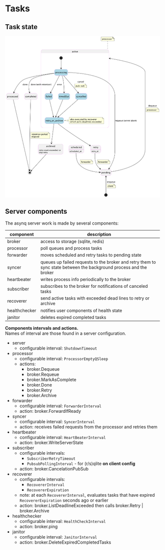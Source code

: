 # Tasks

## Task state 

![Task state](task_state.png)

## Server components

The asynq server work is made by several components:

| component     | description                                                                                                        |
|---------------|--------------------------------------------------------------------------------------------------------------------|
| broker        | access to storage (sqlite, redis)                                                                                  |
| processor     | poll queues and process tasks                                                                                      |
| forwarder     | moves scheduled and retry tasks to pending state                                                                   |
| syncer        | queues up failed requests to the broker and retry them to sync state between the background process and the broker |
| heartbeater   | writes process info periodically to the broker                                                                     |
| subscriber    | subscribes to the broker for notifications of canceled tasks                                                       |
| recoverer     | send active tasks with exceeded dead lines to retry or archive                                                     |
| healthchecker | notifies user components of health state                                                                           |
| janitor       | deletes expired completed tasks                                                                                    |


**Components intervals and actions.**<br>
Names of interval are those found in a server configuration.

* server
   * configurable interval: `ShutdownTimeout` 
* processor     
   * configurable interval: `ProcessorEmptyQSleep`
   * actions:
      * broker.Dequeue
      * broker.Requeue
      * broker.MarkAsComplete
      * broker.Done
      * broker.Retry
      * broker.Archive
* forwarder      
   * configurable interval: `ForwarderInterval`
   * action: broker.ForwardIfReady              
* syncer        
   * configurable interval: `SyncerInterval`                                                       
   * action: receives failed requests from the processor and retries them 
* heartbeater   
   * configurable interval: `HeartBeaterInterval`               
   * action: broker.WriteServerState            
* subscriber    
   * configurable intervals: 
      * `SubscriberRetryTimeout`
      * `PubsubPollingInterval` - for (r/s)qlite **on client config**                                     
   * action: broker.CancelationPubSub           
* recoverer      
   * configurable intervals: 
      * `RecovererInterval`
      * `RecovererExpiration`
   * note: at each `RecovererInterval`, evaluates tasks that have expired `RecovererExpiration` seconds ago or earlier
   * action: broker.ListDeadlineExceeded then calls broker.Retry | broker.Archive
* healthchecker 
   * configurable interval: `HealthCheckInterval`
   * action: broker.ping                        
* janitor       
   * configurable interval: `JanitorInterval`
   * action: broker.DeleteExpiredCompletedTasks 


